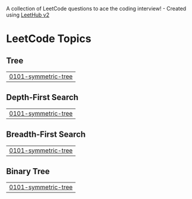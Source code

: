 A collection of LeetCode questions to ace the coding interview! - Created using [LeetHub v2](https://github.com/arunbhardwaj/LeetHub-2.0)
<!---LeetCode Topics Start-->
# LeetCode Topics
## Tree
|  |
| ------- |
| [0101-symmetric-tree](https://github.com/Kaushiki27agrawal/DSA-Practise/tree/master/0101-symmetric-tree) |
## Depth-First Search
|  |
| ------- |
| [0101-symmetric-tree](https://github.com/Kaushiki27agrawal/DSA-Practise/tree/master/0101-symmetric-tree) |
## Breadth-First Search
|  |
| ------- |
| [0101-symmetric-tree](https://github.com/Kaushiki27agrawal/DSA-Practise/tree/master/0101-symmetric-tree) |
## Binary Tree
|  |
| ------- |
| [0101-symmetric-tree](https://github.com/Kaushiki27agrawal/DSA-Practise/tree/master/0101-symmetric-tree) |
<!---LeetCode Topics End-->